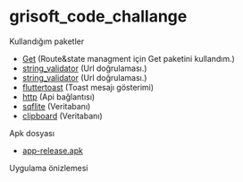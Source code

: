 # grisoft_code_challange
 

Kullandığım paketler


* [Get](https://pub.dev/packages/get) (Route&state managment için Get paketini kullandım.)
* [string_validator](https://pub.dev/packages/get) (Url doğrulaması.)
* [string_validator](https://pub.dev/packages/string_validator) (Url doğrulaması.)
* [fluttertoast](https://pub.dev/packages/fluttertoast) (Toast mesajı gösterimi)
* [http](https://pub.dev/packages/http) (Api bağlantısı)
* [sqflite](https://pub.dev/packages/sqflite) (Veritabanı)
* [clipboard](https://pub.dev/packages/clipboard) (Veritabanı)


Apk dosyası
* [app-release.apk](https://github.com/fluttertests/grisoft_code_challange/blob/main/app-release.apk) 

Uygulama önizlemesi


